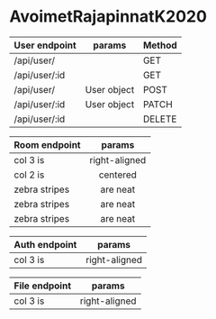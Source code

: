 # AvoimetRajapinnatK2020


| User endpoint | params        | Method      | 
| ------------- |:-------------:|-------------|
| /api/user/    |               | GET         |
| /api/user/:id |               | GET         |
| /api/user/    | User object   | POST        |
| /api/user/:id | User object   | PATCH       |
| /api/user/:id |               | DELETE      |

| Room endpoint | params        |
| ------------- |:-------------:|
| col 3 is      | right-aligned |
| col 2 is      | centered      |
| zebra stripes | are neat      |
| zebra stripes | are neat      |
| zebra stripes | are neat      |

| Auth endpoint | params      |
| ------------- |:-------------:|
| col 3 is      | right-aligned |

| File endpoint | params      |
| ------------- |:-------------:|
| col 3 is      | right-aligned |


